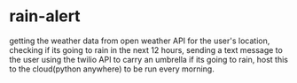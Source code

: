 # rain-alert

getting the weather data from open weather API for the user's location,
checking if its going to rain in the next 12 hours,
sending a text message to the user using the twilio API to carry an umbrella if its going to rain,
host this to the cloud(python anywhere) to be run every morning.
